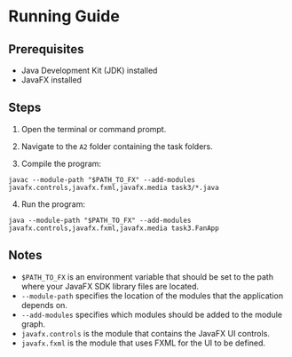 # Running Guide

## Prerequisites

- Java Development Kit (JDK) installed
- JavaFX installed

## Steps

1. Open the terminal or command prompt.

2. Navigate to the `A2` folder containing the task folders.

3. Compile the program:

`javac --module-path "$PATH_TO_FX" --add-modules javafx.controls,javafx.fxml,javafx.media task3/*.java`

4. Run the program:

`java --module-path "$PATH_TO_FX" --add-modules javafx.controls,javafx.fxml,javafx.media task3.FanApp`

## Notes

- `$PATH_TO_FX` is an environment variable that should be set to the path where your JavaFX SDK library files are located.
- `--module-path` specifies the location of the modules that the application depends on.
- `--add-modules` specifies which modules should be added to the module graph.
- `javafx.controls` is the module that contains the JavaFX UI controls.
- `javafx.fxml` is the module that uses FXML for the UI to be defined.
